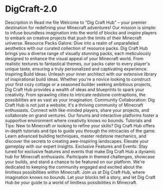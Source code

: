 # DigCraft-2.0
Description in Read me file
Welcome to "Dig Craft Hub" – your premier destination for redefining your Minecraft adventures! Our mission is simple: to infuse boundless imagination into the world of blocks and inspire players to embark on creative projects that push the limits of their Minecraft universe.  Resource Packs Galore: Dive into a realm of unparalleled aesthetics with our curated collection of resource packs. Dig Craft Hub brings you a diverse range of visually stunning packs, each meticulously designed to enhance the visual appeal of your Minecraft world. From realistic textures to fantastical themes, our packs cater to every player's unique taste, ensuring a truly personalized and captivating experience.  Inspiring Build Ideas: Unleash your inner architect with our extensive library of inspirational build ideas. Whether you're a novice looking to construct your first cozy cottage or a seasoned builder seeking ambitious projects, Dig Craft Hub provides a wealth of ideas and blueprints to spark your creativity. From sprawling cities to intricate redstone contraptions, the possibilities are as vast as your imagination.  Community Collaboration: Dig Craft Hub is not just a website; it's a thriving community of Minecraft enthusiasts. Connect with like-minded players, share your projects, and collaborate on grand ventures. Our forums and interactive platforms foster a supportive environment where creativity knows no bounds.  Tutorials and Tips: New to Minecraft or looking to refine your skills? Dig Craft Hub offers in-depth tutorials and tips to guide you through the intricacies of the game. Learn advanced building techniques, master redstone mechanics, and discover the secrets to creating awe-inspiring landscapes. Elevate your gameplay with our expert insights.  Exclusive Features and Events: Stay tuned for exclusive features and events that make Dig Craft Hub a dynamic hub for Minecraft enthusiasts. Participate in themed challenges, showcase your builds, and stand a chance to be featured on our platform. We're dedicated to keeping the community engaged and excited about the limitless possibilities within Minecraft.  Join us at Dig Craft Hub, where imagination knows no bounds. Let your blocks tell a story, and let Dig Craft Hub be your guide to a world of limitless possibilities in Minecraft.
